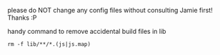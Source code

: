 please do NOT change any config files without consulting Jamie first! Thanks :P

handy command to remove accidental build files in lib

```
rm -f lib/**/*.(js|js.map)
```
